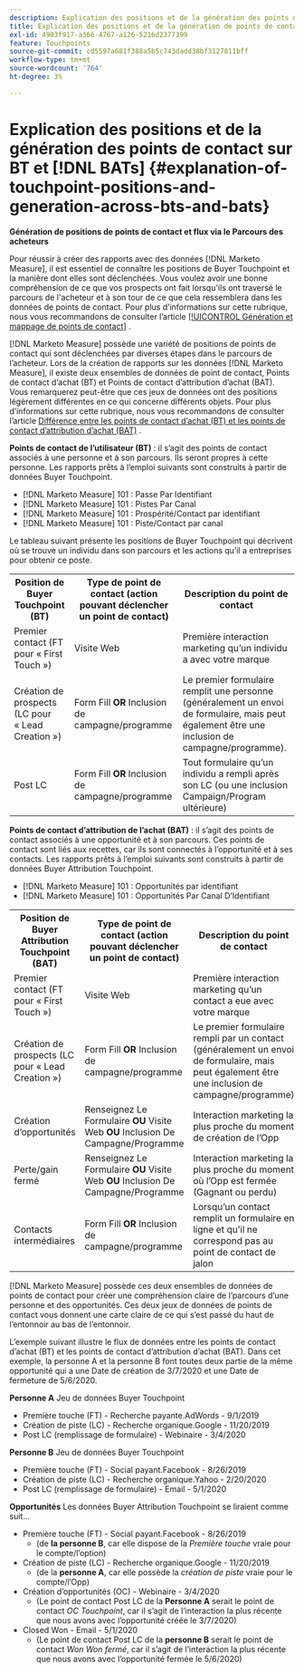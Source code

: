 ```yaml
---
description: Explication des positions et de la génération des points de contact sur BT et BAT - [!DNL Marketo Measure]
title: Explication des positions et de la génération de points de contact entre les BT et les  [!DNL BATs]
exl-id: 4903f917-a366-4767-a126-5216d2377399
feature: Touchpoints
source-git-commit: cd5597a681f388a5b5c743dadd38bf3127811bff
workflow-type: tm+mt
source-wordcount: '764'
ht-degree: 3%

---
```


# Explication des positions et de la génération des points de contact sur BT et [!DNL BATs] {#explanation-of-touchpoint-positions-and-generation-across-bts-and-bats}

**Génération de positions de points de contact et flux via le Parcours des acheteurs**

Pour réussir à créer des rapports avec des données [!DNL Marketo Measure], il est essentiel de connaître les positions de Buyer Touchpoint et la manière dont elles sont déclenchées. Vous voulez avoir une bonne compréhension de ce que vos prospects ont fait lorsqu&#39;ils ont traversé le parcours de l&#39;acheteur et à son tour de ce que cela ressemblera dans les données de points de contact. Pour plus d’informations sur cette rubrique, nous vous recommandons de consulter l’article [[!UICONTROL Génération et mappage de points de contact]](/help/configuration-and-setup/getting-started-with-marketo-measure/touchpoint-generation-and-mapping.md) .

[!DNL Marketo Measure] possède une variété de positions de points de contact qui sont déclenchées par diverses étapes dans le parcours de l’acheteur. Lors de la création de rapports sur les données [!DNL Marketo Measure], il existe deux ensembles de données de point de contact, Points de contact d’achat (BT) et Points de contact d’attribution d’achat (BAT). Vous remarquerez peut-être que ces jeux de données ont des positions légèrement différentes en ce qui concerne différents objets. Pour plus d’informations sur cette rubrique, nous vous recommandons de consulter l’article [Différence entre les points de contact d’achat (BT) et les points de contact d’attribution d’achat (BAT)](/help/configuration-and-setup/getting-started-with-marketo-measure/difference-between-buyer-touchpoints-and-buyer-attribution-touchpoints.md) .

**Points de contact de l’utilisateur (BT)** : il s’agit des points de contact associés à une personne et à son parcours. Ils seront propres à cette personne. Les rapports prêts à l’emploi suivants sont construits à partir de données Buyer Touchpoint.

* [!DNL Marketo Measure] 101 : Passe Par Identifiant
* [!DNL Marketo Measure] 101 : Pistes Par Canal
* [!DNL Marketo Measure] 101 : Prospérité/Contact par identifiant
* [!DNL Marketo Measure] 101 : Piste/Contact par canal

Le tableau suivant présente les positions de Buyer Touchpoint qui décrivent où se trouve un individu dans son parcours et les actions qu’il a entreprises pour obtenir ce poste.

<table> 
 <tbody>
  <tr>
   <th>Position de Buyer Touchpoint (BT)</th> 
   <th>Type de point de contact (action pouvant déclencher un point de contact)</th> 
   <th>Description du point de contact</th> 
  </tr>
  <tr>
   <td>Premier contact (FT pour « First Touch »)</td> 
   <td>Visite Web</td> 
   <td>Première interaction marketing qu’un individu a avec votre marque</td> 
  </tr>
  <tr>
   <td>Création de prospects (LC pour « Lead Creation »)</td> 
   <td>Form Fill <strong>OR</strong> Inclusion de campagne/programme</td> 
   <td>Le premier formulaire remplit une personne (généralement un envoi de formulaire, mais peut également être une inclusion de campagne/programme).</td> 
  </tr>
  <tr>
   <td>Post LC</td> 
   <td>Form Fill <strong>OR</strong> Inclusion de campagne/programme</td> 
   <td>Tout formulaire qu’un individu a rempli après son LC (ou une inclusion Campaign/Program ultérieure)</td> 
  </tr>
 </tbody>
</table>

**Points de contact d’attribution de l’achat (BAT)** : il s’agit des points de contact associés à une opportunité et à son parcours. Ces points de contact sont liés aux recettes, car ils sont connectés à l’opportunité et à ses contacts. Les rapports prêts à l’emploi suivants sont construits à partir de données Buyer Attribution Touchpoint.

* [!DNL Marketo Measure] 101 : Opportunités par identifiant
* [!DNL Marketo Measure] 101 : Opportunités Par Canal D’Identifiant

<table> 
 <tbody>
  <tr>
   <th>Position de Buyer Attribution Touchpoint (BAT)</th> 
   <th>Type de point de contact (action pouvant déclencher un point de contact)</th> 
   <th>Description du point de contact</th> 
  </tr>
  <tr>
   <td>Premier contact (FT pour « First Touch »)</td> 
   <td>Visite Web</td> 
   <td>Première interaction marketing qu’un contact a eue avec votre marque</td> 
  </tr>
  <tr>
   <td>Création de prospects (LC pour « Lead Creation »)</td> 
   <td>Form Fill <strong>OR</strong> Inclusion de campagne/programme</td> 
   <td>Le premier formulaire rempli par un contact (généralement un envoi de formulaire, mais peut également être une inclusion de campagne/programme)</td> 
  </tr>
  <tr>
   <td>Création d’opportunités</td> 
   <td>Renseignez Le Formulaire <strong>OU</strong> Visite Web <strong>OU</strong> Inclusion De Campagne/Programme</td> 
   <td>Interaction marketing la plus proche du moment de création de l’Opp</td> 
  </tr> 
  <tr>
   <td>Perte/gain fermé</td> 
   <td>Renseignez Le Formulaire <strong>OU</strong> Visite Web <strong>OU</strong> Inclusion De Campagne/Programme</td> 
   <td>Interaction marketing la plus proche du moment où l’Opp est fermée (Gagnant ou perdu)</td> 
  </tr>
  <tr>
   <td>Contacts intermédiaires</td> 
   <td>Form Fill <strong>OR</strong> Inclusion de campagne/programme</td> 
   <td>Lorsqu’un contact remplit un formulaire en ligne et qu’il ne correspond pas au point de contact de jalon</td> 
  </tr>
 </tbody>
</table>

[!DNL Marketo Measure] possède ces deux ensembles de données de points de contact pour créer une compréhension claire de l’parcours d’une personne et des opportunités. Ces deux jeux de données de points de contact vous donnent une carte claire de ce qui s’est passé du haut de l’entonnoir au bas de l’entonnoir.

L’exemple suivant illustre le flux de données entre les points de contact d’achat (BT) et les points de contact d’attribution d’achat (BAT). Dans cet exemple, la personne A et la personne B font toutes deux partie de la même opportunité qui a une Date de création de 3/7/2020 et une Date de fermeture de 5/6/2020.

**Personne A** Jeu de données Buyer Touchpoint

* Première touche (FT) - Recherche payante.AdWords - 9/1/2019
* Création de piste (LC) - Recherche organique.Google - 11/20/2019
* Post LC (remplissage de formulaire) - Webinaire - 3/4/2020

**Personne B** Jeu de données Buyer Touchpoint

* Première touche (FT) - Social payant.Facebook - 8/26/2019
* Création de piste (LC) - Recherche organique.Yahoo - 2/20/2020
* Post LC (remplissage de formulaire) - Email - 5/1/2020

**Opportunités** Les données Buyer Attribution Touchpoint se liraient comme suit...

* Première touche (FT) - Social payant.Facebook - 8/26/2019
   * (de **la personne B**, car elle dispose de la _Première touche_ vraie pour le compte/l’option)
* Création de piste (LC) - Recherche organique.Google - 11/20/2019
   * (de la **personne A**, car elle possède la _création de piste_ vraie pour le compte/l’Opp)
* Création d’opportunités (OC) - Webinaire - 3/4/2020
   * (Le point de contact Post LC de la **Personne A** serait le point de contact _OC Touchpoint_, car il s’agit de l’interaction la plus récente que nous avons avec l’opportunité créée le 3/7/2020)
* Closed Won - Email - 5/1/2020
   * (Le point de contact Post LC de la **personne B** serait le point de contact _Won Won fermé_, car il s’agit de l’interaction la plus récente que nous avons avec l’opportunité fermée le 5/6/2020)
